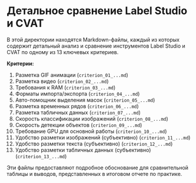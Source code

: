 # Детальное сравнение Label Studio и CVAT

В этой директории находятся Markdown-файлы, каждый из которых содержит детальный анализ и сравнение инструментов Label Studio и CVAT по одному из 13 ключевых критериев.

**Критерии:**

1.  Разметка GIF анимации (`criterion_01_...md`)
2.  Разметка видео (`criterion_02_...md`)
3.  Требования к RAM (`criterion_03_...md`)
4.  Форматы импорта/экспорта (`criterion_04_...md`)
5.  Авто-помощник выделения масок (`criterion_05_...md`)
6.  Разметка временных рядов (`criterion_06_...md`)
7.  Разметка табличных данных (`criterion_07_...md`)
8.  Скорость классификации изображений (`criterion_08_...md`)
9.  Скорость детекции объектов (`criterion_09_...md`)
10. Требование GPU для основной работы (`criterion_10_...md`)
11. Удобство разметки изображений (субъективно) (`criterion_11_...md`)
12. Удобство разметки текста (субъективно) (`criterion_12_...md`)
13. Удобство разметки табличных данных (субъективно) (`criterion_13_...md`)

Эти файлы предоставляют подробное обоснование для сравнительной таблицы и выводов, представленных в итоговом отчете по практике.